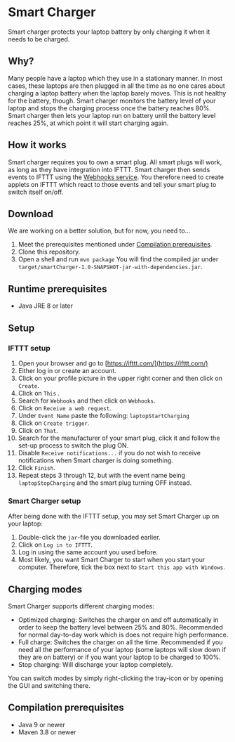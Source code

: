 # Smart Charger
Smart charger protects your laptop battery by only charging it when it needs to be charged.

## Why?
Many people have a laptop which they use in a stationary manner.
In most cases, these laptops are then plugged in all the time as no one cares about charging a laptop battery when the laptop barely moves.
This is not healthy for the battery, though.
Smart charger monitors the battery level of your laptop and stops the charging process once the battery reaches 80%.
Smart charger then lets your laptop run on battery until the battery level reaches 25%, at which point it will start charging again.

## How it works
Smart charger requires you to own a smart plug.
All smart plugs will work, as long as they have integration into IFTTT.
Smart charger then sends events to IFTTT using the [Webhooks service](https://ifttt.com/maker_webhooks).
You therefore need to create applets on IFTTT which react to those events and tell your smart plug to switch itself on/off.

## Download
We are working on a better solution, but for now, you need to...

1. Meet the prerequisites mentioned under [Compilation prerequisites](#compilation-prerequisites).
2. Clone this repository.
3. Open a shell and run `mvn package`
You will find the compiled jar under `target/smartCharger-1.0-SNAPSHOT-jar-with-dependencies.jar`.

## Runtime prerequisites
- Java JRE 8 or later

## Setup
### IFTTT setup
1. Open your browser and go to [https://ifttt.com/](https://ifttt.com/)
2. Either log in or create an account.
3. Click on your profile picture in the upper right corner and then click on `Create`.
4. Click on `This` .
5. Search for `Webhooks` and then click on `Webhooks`.
6. Click on `Receive a web request`.
7. Under `Event Name` paste the following: `laptopStartCharging`
8. Click on `Create trigger`.
9. Click on `That`.
10. Search for the manufacturer of your smart plug, click it and follow the set-up process to switch the plug ON.
11. Disable `Receive notifications...` if you do not wish to receive notifications when Smart charger is doing something.
12. Click `Finish`.
13. Repeat steps 3 through 12, but with the event name being `laptopStopCharging` and the smart plug turning OFF instead.

### Smart Charger setup
After being done with the IFTTT setup, you may set Smart Charger up on your laptop:

1. Double-click the `jar`-file you downloaded earlier.
2. Click on `Log in to IFTTT`.
3. Log in using the same account you used before.
4. Most likely, you want Smart Charger to start when you start your computer. Therefore, tick the box next to `Start this app with Windows`.

## Charging modes
Smart Charger supports different charging modes:
- Optimized charging: Switches the charger on and off automatically in order to keep the battery level between 25% and 80%. Recommended for normal day-to-day work which is does not require high performance.
- Full charge: Switches the charger on all the time. Recommended if you need all the performance of your laptop (some laptops will slow down if they are on battery) or if you want your laptop to be charged to 100%.
- Stop charging: Will discharge your laptop completely.

You can switch modes by simply right-clicking the tray-icon or by opening the GUI and switching there.
 
## Compilation prerequisites
- Java 9 or newer
- Maven 3.8 or newer
